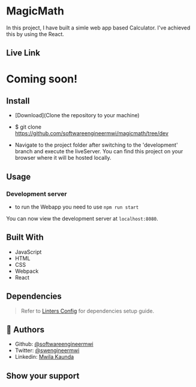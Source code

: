 # MagicMath

In this project, I have built a simle web app based Calculator. I've achieved this by using the React.

## Live Link

# Coming soon!

## Install

- [Download](Clone the repository to your machine)

- $ git clone https://github.com/softwareengineermwi/magicmath/tree/dev

- Navigate to the project folder after switching to the 'development' branch and execute the liveServer. You can find this project on your browser where it will be hosted locally.

## Usage

### Development server
- to run the Webapp you need to use `npm run start`

You can now view the development server at `localhost:8080`.

## Built With

- JavaScript
- HTML
- CSS
- Webpack
- React

## Dependencies

> Refer to [Linters Config](https://github.com/softwareengineermwi/linters-config) for dependencies setup guide.

## 👤 Authors

- Github: [@softwareengineermwi](https://github.com/softwareengineermwi)
- Twitter: [@swengineermwi](https://twitter.com/swengineermwi)
- Linkedin: [Mwila Kaunda](https://www.linkedin.com/in/mwila-kaunda-5479b2168)

## Show your support
